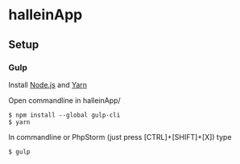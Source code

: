 # halleinApp
## Setup
### Gulp
Install [Node.js](https://nodejs.org/en/download/) and [Yarn](https://yarnpkg.com/en/docs/install)

Open commandline in halleinApp/
```
$ npm install --global gulp-cli
$ yarn
```
In commandline or PhpStorm (just press [CTRL]+[SHIFT]+[X]) type
```
$ gulp
```
